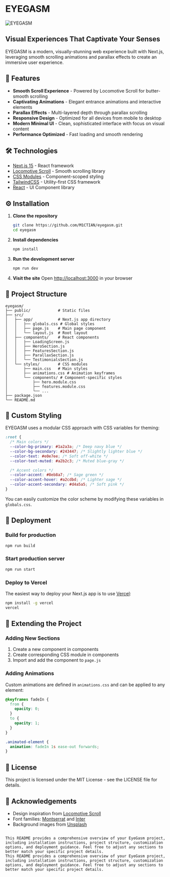 # EYEGASM

![EYEGASM](https://media.tenor.com/UIOAoI_h-XsAAAAM/sleep-tom-and-jerry.gif)

## Visual Experiences That Captivate Your Senses

EYEGASM is a modern, visually-stunning web experience built with Next.js, leveraging smooth scrolling animations and parallax effects to create an immersive user experience.

## 🚀 Features

- **Smooth Scroll Experience** - Powered by Locomotive Scroll for butter-smooth scrolling
- **Captivating Animations** - Elegant entrance animations and interactive elements
- **Parallax Effects** - Multi-layered depth through parallax scrolling
- **Responsive Design** - Optimized for all devices from mobile to desktop
- **Modern Minimal UI** - Clean, sophisticated interface with focus on visual content
- **Performance Optimized** - Fast loading and smooth rendering

## 🛠️ Technologies

- [Next.js 15](https://nextjs.org/) - React framework
- [Locomotive Scroll](https://locomotivemtl.github.io/locomotive-scroll/) - Smooth scrolling library
- [CSS Modules](https://github.com/css-modules/css-modules) - Component-scoped styling
- [TailwindCSS](https://tailwindcss.com/) - Utility-first CSS framework
- [React](https://reactjs.org/) - UI Component library

## ⚙️ Installation

1. **Clone the repository**
   ```bash
   git clone https://github.com/M1CTIAN/eyegasm.git
   cd eyegasm
   ```


2. **Install dependencies**

   ```bash
   npm install
   ```

3. **Run the development server**

   ```bash
   npm run dev
   ```

4. **Visit the site**
   Open [http://localhost:3000](http://localhost:3000) in your browser

## 📁 Project Structure

```
eyegasm/
├── public/            # Static files
├── src/
│   ├── app/           # Next.js app directory
│   │   ├── globals.css # Global styles
│   │   ├── page.js    # Main page component
│   │   └── layout.js  # Root layout
│   ├── components/    # React components
│   │   ├── LoadingScreen.js
│   │   ├── HeroSection.js
│   │   ├── FeaturesSection.js
│   │   ├── ParallaxSection.js
│   │   └── TestimonialsSection.js
│   └── styles/        # CSS modules
│       ├── main.css   # Main styles
│       ├── animations.css # Animation keyframes
│       └── components/ # Component-specific styles
│           ├── hero.module.css
│           ├── features.module.css
│           └── ...
├── package.json
└── README.md
```

## 🎨 Custom Styling

EYEGASM uses a modular CSS approach with CSS variables for theming:

```css
:root {
  /* Main colors */
  --color-bg-primary: #1a2a3a; /* Deep navy blue */
  --color-bg-secondary: #243447; /* Slightly lighter blue */
  --color-text: #e0e7ee; /* Soft off-white */
  --color-text-muted: #a2b2c3; /* Muted blue-gray */

  /* Accent colors */
  --color-accent: #8eb8a7; /* Sage green */
  --color-accent-hover: #a2cdbd; /* Lighter sage */
  --color-accent-secondary: #d4a5a5; /* Soft pink */
}
```

You can easily customize the color scheme by modifying these variables in `globals.css`.

## 🚢 Deployment

### Build for production

```bash
npm run build
```

### Start production server

```bash
npm run start
```

### Deploy to Vercel

The easiest way to deploy your Next.js app is to use [Vercel](https://vercel.com/):

```bash
npm install -g vercel
vercel
```

## 🧩 Extending the Project

### Adding New Sections

1. Create a new component in components
2. Create corresponding CSS module in components
3. Import and add the component to `page.js`

### Adding Animations

Custom animations are defined in `animations.css` and can be applied to any element:

```css
@keyframes fadeIn {
  from {
    opacity: 0;
  }
  to {
    opacity: 1;
  }
}

.animated-element {
  animation: fadeIn 1s ease-out forwards;
}
```

## 📄 License

This project is licensed under the MIT License - see the LICENSE file for details.

## 👏 Acknowledgements

- Design inspiration from [Locomotive Scroll](https://locomotivemtl.github.io/locomotive-scroll/)
- Font families: [Montserrat](https://fonts.google.com/specimen/Montserrat) and [Inter](https://fonts.google.com/specimen/Inter)
- Background images from [Unsplash](https://unsplash.com/)

```

This README provides a comprehensive overview of your EyeGasm project, including installation instructions, project structure, customization options, and deployment guidance. Feel free to adjust any sections to better match your specific project details.
This README provides a comprehensive overview of your EyeGasm project, including installation instructions, project structure, customization options, and deployment guidance. Feel free to adjust any sections to better match your specific project details.
```
